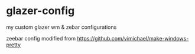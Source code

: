# glazer-config

my custom glazer wm &amp; zebar configurations

zeebar config modified from https://github.com/vimichael/make-windows-pretty
